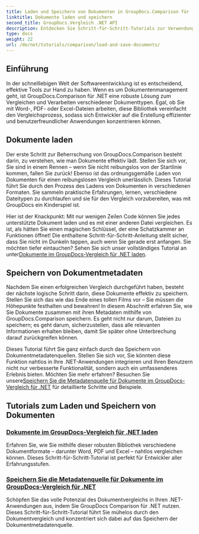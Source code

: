```yaml
---
title: Laden und Speichern von Dokumenten in GroupDocs.Comparison für .NET
linktitle: Dokumente laden und speichern
second_title: GroupDocs.Vergleich .NET API
description: Entdecken Sie Schritt-für-Schritt-Tutorials zur Verwendung von GroupDocs.Comparison für .NET zum effizienten Laden und Speichern von Dokumenten. Perfekt für Entwickler, die Dokumentvergleiche optimieren möchten.
type: docs
weight: 22
url: /de/net/tutorials/comparison/load-and-save-documents/
---
```

## Einführung

In der schnelllebigen Welt der Softwareentwicklung ist es entscheidend, effektive Tools zur Hand zu haben. Wenn es um Dokumentenmanagement geht, ist GroupDocs.Comparison für .NET eine robuste Lösung zum Vergleichen und Verarbeiten verschiedener Dokumenttypen. Egal, ob Sie mit Word-, PDF- oder Excel-Dateien arbeiten, diese Bibliothek vereinfacht den Vergleichsprozess, sodass sich Entwickler auf die Erstellung effizienter und benutzerfreundlicher Anwendungen konzentrieren können.

## Dokumente laden

Der erste Schritt zur Beherrschung von GroupDocs.Comparison besteht darin, zu verstehen, wie man Dokumente effektiv lädt. Stellen Sie sich vor, Sie sind in einem Rennen – wenn Sie nicht reibungslos von der Startlinie kommen, fallen Sie zurück! Ebenso ist das ordnungsgemäße Laden von Dokumenten für einen reibungslosen Vergleich unerlässlich. Dieses Tutorial führt Sie durch den Prozess des Ladens von Dokumenten in verschiedenen Formaten. Sie sammeln praktische Erfahrungen, lernen, verschiedene Dateitypen zu durchlaufen und sie für den Vergleich vorzubereiten, was mit GroupDocs ein Kinderspiel ist.

 Hier ist der Knackpunkt: Mit nur wenigen Zeilen Code können Sie jedes unterstützte Dokument laden und es mit einer anderen Datei vergleichen. Es ist, als hätten Sie einen magischen Schlüssel, der eine Schatzkammer an Funktionen öffnet! Die enthaltene Schritt-für-Schritt-Anleitung stellt sicher, dass Sie nicht im Dunkeln tappen, auch wenn Sie gerade erst anfangen. Sie möchten tiefer eintauchen? Sehen Sie sich unser vollständiges Tutorial an unter[Dokumente im GroupDocs-Vergleich für .NET laden](./load-documents/).

## Speichern von Dokumentmetadaten

Nachdem Sie einen erfolgreichen Vergleich durchgeführt haben, besteht der nächste logische Schritt darin, diese Dokumente effektiv zu speichern. Stellen Sie sich das wie das Ende eines tollen Films vor – Sie müssen die Höhepunkte festhalten und bewahren! In diesem Abschnitt erfahren Sie, wie Sie Dokumente zusammen mit ihren Metadaten mithilfe von GroupDocs.Comparison speichern. Es geht nicht nur darum, Dateien zu speichern; es geht darum, sicherzustellen, dass alle relevanten Informationen erhalten bleiben, damit Sie später ohne Unterbrechung darauf zurückgreifen können.

 Dieses Tutorial führt Sie ganz einfach durch das Speichern von Dokumentmetadatenquellen. Stellen Sie sich vor, Sie könnten diese Funktion nahtlos in Ihre .NET-Anwendungen integrieren und Ihren Benutzern nicht nur verbesserte Funktionalität, sondern auch ein umfassenderes Erlebnis bieten. Möchten Sie mehr erfahren? Besuchen Sie unsere[Speichern Sie die Metadatenquelle für Dokumente im GroupDocs-Vergleich für .NET](./save-documents-metadata-source/) für detaillierte Schritte und Beispiele.

## Tutorials zum Laden und Speichern von Dokumenten
### [Dokumente im GroupDocs-Vergleich für .NET laden](./load-documents/)
Erfahren Sie, wie Sie mithilfe dieser robusten Bibliothek verschiedene Dokumentformate – darunter Word, PDF und Excel – nahtlos vergleichen können. Dieses Schritt-für-Schritt-Tutorial ist perfekt für Entwickler aller Erfahrungsstufen.
### [Speichern Sie die Metadatenquelle für Dokumente im GroupDocs-Vergleich für .NET](./save-documents-metadata-source/)
Schöpfen Sie das volle Potenzial des Dokumentvergleichs in Ihren .NET-Anwendungen aus, indem Sie GroupDocs Comparison für .NET nutzen. Dieses Schritt-für-Schritt-Tutorial führt Sie mühelos durch den Dokumentvergleich und konzentriert sich dabei auf das Speichern der Dokumentmetadatenquelle.